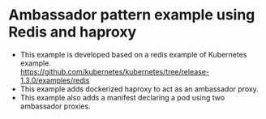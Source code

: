 # Ambassador pattern example using Redis and haproxy
 * This example is developed based on a redis example of Kubernetes example.  
https://github.com/kubernetes/kubernetes/tree/release-1.3.0/examples/redis  
 * This example adds dockerized haproxy to act as an ambassador proxy.  
 * This example also adds a manifest declaring a pod using two ambassador proxies.  
